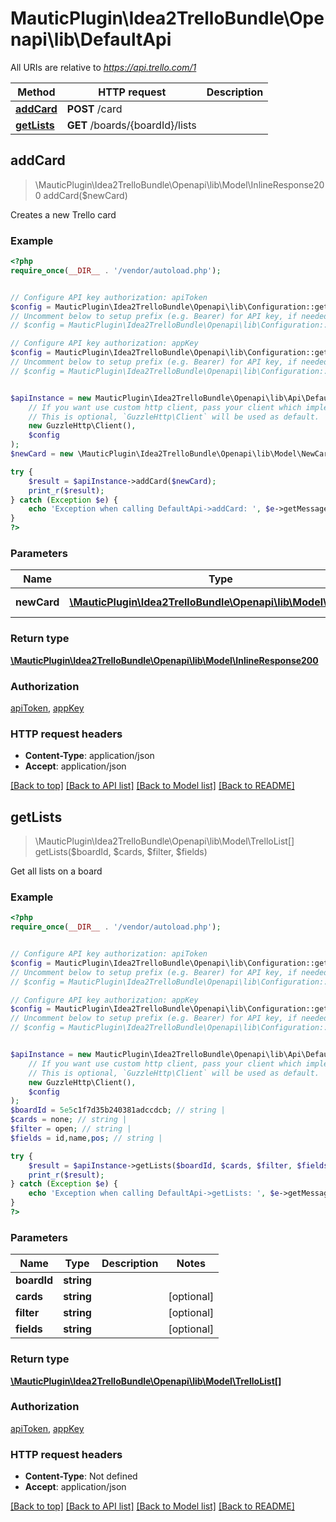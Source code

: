 # MauticPlugin\Idea2TrelloBundle\Openapi\lib\DefaultApi

All URIs are relative to *https://api.trello.com/1*

Method | HTTP request | Description
------------- | ------------- | -------------
[**addCard**](DefaultApi.md#addCard) | **POST** /card | 
[**getLists**](DefaultApi.md#getLists) | **GET** /boards/{boardId}/lists | 



## addCard

> \MauticPlugin\Idea2TrelloBundle\Openapi\lib\Model\InlineResponse200 addCard($newCard)



Creates a new Trello card

### Example

```php
<?php
require_once(__DIR__ . '/vendor/autoload.php');


// Configure API key authorization: apiToken
$config = MauticPlugin\Idea2TrelloBundle\Openapi\lib\Configuration::getDefaultConfiguration()->setApiKey('token', 'YOUR_API_KEY');
// Uncomment below to setup prefix (e.g. Bearer) for API key, if needed
// $config = MauticPlugin\Idea2TrelloBundle\Openapi\lib\Configuration::getDefaultConfiguration()->setApiKeyPrefix('token', 'Bearer');

// Configure API key authorization: appKey
$config = MauticPlugin\Idea2TrelloBundle\Openapi\lib\Configuration::getDefaultConfiguration()->setApiKey('key', 'YOUR_API_KEY');
// Uncomment below to setup prefix (e.g. Bearer) for API key, if needed
// $config = MauticPlugin\Idea2TrelloBundle\Openapi\lib\Configuration::getDefaultConfiguration()->setApiKeyPrefix('key', 'Bearer');


$apiInstance = new MauticPlugin\Idea2TrelloBundle\Openapi\lib\Api\DefaultApi(
    // If you want use custom http client, pass your client which implements `GuzzleHttp\ClientInterface`.
    // This is optional, `GuzzleHttp\Client` will be used as default.
    new GuzzleHttp\Client(),
    $config
);
$newCard = new \MauticPlugin\Idea2TrelloBundle\Openapi\lib\Model\NewCard(); // \MauticPlugin\Idea2TrelloBundle\Openapi\lib\Model\NewCard | Card to be added

try {
    $result = $apiInstance->addCard($newCard);
    print_r($result);
} catch (Exception $e) {
    echo 'Exception when calling DefaultApi->addCard: ', $e->getMessage(), PHP_EOL;
}
?>
```

### Parameters


Name | Type | Description  | Notes
------------- | ------------- | ------------- | -------------
 **newCard** | [**\MauticPlugin\Idea2TrelloBundle\Openapi\lib\Model\NewCard**](../Model/NewCard.md)| Card to be added |

### Return type

[**\MauticPlugin\Idea2TrelloBundle\Openapi\lib\Model\InlineResponse200**](../Model/InlineResponse200.md)

### Authorization

[apiToken](../../README.md#apiToken), [appKey](../../README.md#appKey)

### HTTP request headers

- **Content-Type**: application/json
- **Accept**: application/json

[[Back to top]](#) [[Back to API list]](../../README.md#documentation-for-api-endpoints)
[[Back to Model list]](../../README.md#documentation-for-models)
[[Back to README]](../../README.md)


## getLists

> \MauticPlugin\Idea2TrelloBundle\Openapi\lib\Model\TrelloList[] getLists($boardId, $cards, $filter, $fields)



Get all lists on a board

### Example

```php
<?php
require_once(__DIR__ . '/vendor/autoload.php');


// Configure API key authorization: apiToken
$config = MauticPlugin\Idea2TrelloBundle\Openapi\lib\Configuration::getDefaultConfiguration()->setApiKey('token', 'YOUR_API_KEY');
// Uncomment below to setup prefix (e.g. Bearer) for API key, if needed
// $config = MauticPlugin\Idea2TrelloBundle\Openapi\lib\Configuration::getDefaultConfiguration()->setApiKeyPrefix('token', 'Bearer');

// Configure API key authorization: appKey
$config = MauticPlugin\Idea2TrelloBundle\Openapi\lib\Configuration::getDefaultConfiguration()->setApiKey('key', 'YOUR_API_KEY');
// Uncomment below to setup prefix (e.g. Bearer) for API key, if needed
// $config = MauticPlugin\Idea2TrelloBundle\Openapi\lib\Configuration::getDefaultConfiguration()->setApiKeyPrefix('key', 'Bearer');


$apiInstance = new MauticPlugin\Idea2TrelloBundle\Openapi\lib\Api\DefaultApi(
    // If you want use custom http client, pass your client which implements `GuzzleHttp\ClientInterface`.
    // This is optional, `GuzzleHttp\Client` will be used as default.
    new GuzzleHttp\Client(),
    $config
);
$boardId = 5e5c1f7d35b240381adccdcb; // string | 
$cards = none; // string | 
$filter = open; // string | 
$fields = id,name,pos; // string | 

try {
    $result = $apiInstance->getLists($boardId, $cards, $filter, $fields);
    print_r($result);
} catch (Exception $e) {
    echo 'Exception when calling DefaultApi->getLists: ', $e->getMessage(), PHP_EOL;
}
?>
```

### Parameters


Name | Type | Description  | Notes
------------- | ------------- | ------------- | -------------
 **boardId** | **string**|  |
 **cards** | **string**|  | [optional]
 **filter** | **string**|  | [optional]
 **fields** | **string**|  | [optional]

### Return type

[**\MauticPlugin\Idea2TrelloBundle\Openapi\lib\Model\TrelloList[]**](../Model/TrelloList.md)

### Authorization

[apiToken](../../README.md#apiToken), [appKey](../../README.md#appKey)

### HTTP request headers

- **Content-Type**: Not defined
- **Accept**: application/json

[[Back to top]](#) [[Back to API list]](../../README.md#documentation-for-api-endpoints)
[[Back to Model list]](../../README.md#documentation-for-models)
[[Back to README]](../../README.md)


